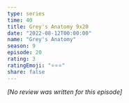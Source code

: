```yaml
---
type: series
time: 40
title: Grey's Anatomy 9x20
date: "2022-08-12T00:00:00"
name: "Grey's Anatomy"
season: 9
episode: 20
rating: 3
ratingEmoji: "⭐️⭐️⭐️"
share: false
---
```


*[No review was written for this episode]*